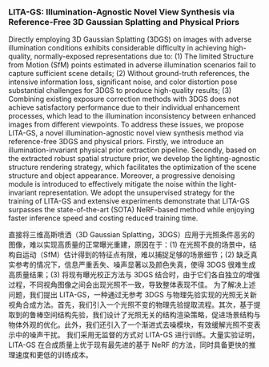 ### LITA-GS: Illumination-Agnostic Novel View Synthesis via Reference-Free 3D Gaussian Splatting and Physical Priors

Directly employing 3D Gaussian Splatting (3DGS) on images with adverse illumination conditions exhibits considerable difficulty in achieving high-quality, normally-exposed representations due to: (1) The limited Structure from Motion (SfM) points estimated in adverse illumination scenarios fail to capture sufficient scene details; (2) Without ground-truth references, the intensive information loss, significant noise, and color distortion pose substantial challenges for 3DGS to produce high-quality results; (3) Combining existing exposure correction methods with 3DGS does not achieve satisfactory performance due to their individual enhancement processes, which lead to the illumination inconsistency between enhanced images from different viewpoints. To address these issues, we propose LITA-GS, a novel illumination-agnostic novel view synthesis method via reference-free 3DGS and physical priors. Firstly, we introduce an illumination-invariant physical prior extraction pipeline. Secondly, based on the extracted robust spatial structure prior, we develop the lighting-agnostic structure rendering strategy, which facilitates the optimization of the scene structure and object appearance. Moreover, a progressive denoising module is introduced to effectively mitigate the noise within the light-invariant representation. We adopt the unsupervised strategy for the training of LITA-GS and extensive experiments demonstrate that LITA-GS surpasses the state-of-the-art (SOTA) NeRF-based method while enjoying faster inference speed and costing reduced training time.

直接将三维高斯喷洒（3D Gaussian Splatting，3DGS）应用于光照条件恶劣的图像，难以实现高质量的正常曝光重建，原因在于：(1) 在光照不良的场景中，结构自运动（SfM）估计得到的特征点有限，难以捕捉足够的场景细节；(2) 缺乏真实参考的情况下，信息严重丢失、噪声显著以及颜色失真，使得 3DGS 很难生成高质量结果；(3) 将现有曝光校正方法与 3DGS 结合时，由于它们各自独立的增强过程，不同视角图像之间会出现光照不一致，导致整体表现不佳。
为了解决上述问题，我们提出 LITA-GS，一种通过无参考 3DGS 与物理先验实现的光照无关新视角合成方法。首先，我们引入一个光照不变的物理先验提取流程。其次，基于提取到的鲁棒空间结构先验，我们设计了光照无关的结构渲染策略，促进场景结构与物体外观的优化。此外，我们还引入了一个渐进式去噪模块，有效缓解光照不变表示中的噪声干扰。
我们采用无监督的方式对 LITA-GS 进行训练。大量实验证明，LITA-GS 在合成质量上优于现有最先进的基于 NeRF 的方法，同时具备更快的推理速度和更低的训练成本。
